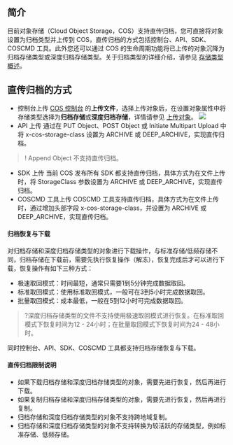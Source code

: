 ## 简介
目前对象存储（Cloud Object Storage，COS）支持直传归档，您可直接将对象设置为归档类型并上传到 COS，直传归档的方式包括控制台、API、SDK、COSCMD 工具。此外您还可以通过 COS 的生命周期功能将已上传的对象沉降为归档存储类型或深度归档存储类型。关于归档类型的详细介绍，请参见 [存储类型概述](https://cloud.tencent.com/document/product/436/33417)。


## 直传归档的方式

- 控制台上传
 [COS 控制台](https://console.cloud.tencent.com/cos5) 的**上传文件**，选择上传对象后，在设置对象属性中将存储类型选择为**归档存储**或**深度归档存储**，详情请参见 [上传对象](https://cloud.tencent.com/document/product/436/13321)。
![](https://main.qcloudimg.com/raw/d97084a715be4f4492697cc1015dde5f.png)
- API 上传
通过在 PUT Object、POST Object 或 Initiate Multipart Upload 中将 x-cos-storage-class 设置为 ARCHIVE 或 DEEP_ARCHIVE，实现直传归档。
>! Append Object 不支持直传归档。
>
- SDK 上传
当前 COS 发布所有 SDK 都支持直传归档，具体方式为在文件上传时，将 StorageClass 参数设置为 ARCHIVE 或 DEEP_ARCHIVE，实现直传归档。
- COSCMD 工具上传
COSCMD 工具支持直传归档，具体方式为在文件上传时，通过增加头部字段 x-cos-storage-class，并设置为 ARCHIVE 或 DEEP_ARCHIVE，实现直传归档。

#### 归档恢复与下载
对归档存储和深度归档存储类型的对象进行下载操作，与标准存储/低频存储不同，归档存储在下载前，需要先执行恢复操作（解冻），恢复完成后才可以进行下载，恢复操作有如下三种方式：
- 极速取回模式：时间最短，通常只需要1到5分钟完成数据取回。
- 标准取回模式：使用标准取回模式，一般可在3到5小时完成数据取回。
- 批量取回模式：成本最低，一般在5到12小时可完成数据取回。

>?深度归档存储类型的文件不支持使用极速取回模式进行恢复。在标准取回模式下恢复时间为12 - 24小时；在批量取回模式下恢复时间为24 - 48小时。

同时控制台、API、SDK、COSCMD 工具都支持归档存储恢复与下载。

#### 直传归档限制说明
- 如果下载归档存储和深度归档存储类型的对象，需要先进行恢复，然后再进行下载。
- 如果复制归档存储和深度归档存储类型的对象，需要先进行恢复，然后再进行复制。
- 归档存储和深度归档存储类型的对象不支持跨地域复制。
- 归档存储和深度归档存储类型的对象不支持转换为较活跃的存储类型，例如标准存储、低频存储。

